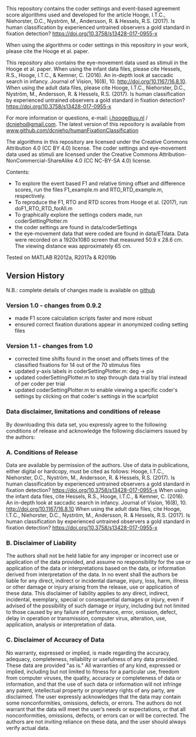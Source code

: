 This repository contains the coder settings and event-based agreement
score algorithms used and developed for the article Hooge, I.T.C.,
Niehorster, D.C., Nyström, M., Andersson, R. & Hessels, R.S. (2017). Is
human classification by experienced untrained observers a gold standard
in fixation detection?  https://doi.org/10.3758/s13428-017-0955-x

When using the algorithms or coder settings in this repository in your
work, please cite the Hooge et al. paper.

This repository also contains the eye-movement data used as stimuli in
the Hooge et al. paper. When using the infant data files, please cite
Hessels, R.S., Hooge, I.T.C., & Kemner, C. (2016). An in-depth look at
saccadic search in infancy. Journal of Vision, 16(8), 10.
http://doi.org/10.1167/16.8.10. When using the adult data files, please
cite Hooge, I.T.C., Niehorster, D.C., Nyström, M., Andersson, R. &
Hessels, R.S. (2017). Is human classification by experienced untrained
observers a gold standard in fixation detection?
https://doi.org/10.3758/s13428-017-0955-x

For more information or questions, e-mail: i.hooge@uu.nl /
dcnieho@gmail.com. The latest version of this repository is available
from www.github.com/dcnieho/humanFixationClassification

The algorithms in this repository are licensed under the Creative
Commons Attribution 4.0 (CC BY 4.0) license. The coder settings and
eye-movement data used as stimuli are licensed under the Creative
Commons Attribution-NonCommercial-ShareAlike 4.0 (CC NC-BY-SA 4.0)
license.

Contents:
- To explore the event based F1 and relative timing offset and difference
  scores, run the files F1_example.m and RTO_RTD_example.m, respectively.
- To reproduce the F1, RTO and RTD scores from Hooge et al. (2017),
  run doF1_RTO_RTD_forAll.m
- To graphically explore the settings coders made, run
  coderSettingPlotter.m
- the coder settings are found in data/coderSettings
- the eye-movement data that were coded are found in data/ETdata. Data
  were recorded on a 1920x1080 screen that measured 50.9 x 28.6 cm. The
  viewing distance was approximately 65 cm.

Tested on MATLAB R2012a, R2017a & R2019b

## Version History
N.B.: complete details of changes made is available on [github](https://github.com/dcnieho/humanFixationClassification)
### Version 1.0 - changes from 0.9.2
- made F1 score calculation scripts faster and more robust
- ensured correct fixation durations appear in anonymized coding setting files
### Version 1.1 - changes from 1.0
- corrected time shifts found in the onset and offsets times of the classified fixations for 14 out of the 70 stimulus files 
- updated y-axis labels in coderSettingPlotter.m: deg -> pix
- updated coderSettingPlotter.m to step through data trial by trial instead of per coder per trial
- updated coderSettingPlotter.m to enable viewing a specific coder's settings by clicking on that coder's settings in the scarfplot




### Data disclaimer, limitations and conditions of release
By downloading this data set, you expressly agree to the following conditions of release and acknowledge the following disclaimers issued by the authors:

### A. Conditions of Release
Data are available by permission of the authors. Use of data in publications, either digital or hardcopy, must be cited as follows: 
Hooge, I.T.C., Niehorster, D.C., Nyström, M., Andersson, R. & Hessels, R.S. (2017). Is human classification by experienced untrained observers a gold standard in fixation detection?  https://doi.org/10.3758/s13428-017-0955-x
When using the infant data files, cite Hessels, R.S., Hooge, I.T.C., & Kemner, C. (2016). An in-depth look at saccadic search in infancy. Journal of Vision, 16(8), 10. http://doi.org/10.1167/16.8.10
When using the adult data files, cite Hooge, I.T.C., Niehorster, D.C., Nyström, M., Andersson, R. & Hessels, R.S. (2017). Is human classification by experienced untrained observers a gold standard in fixation detection? https://doi.org/10.3758/s13428-017-0955-x

### B. Disclaimer of Liability
The authors shall not be held liable for any improper or incorrect use or application of the data provided, and assume no responsibility for the use or application of the data or interpretations based on the data, or information derived from interpretation of the data. In no event shall the authors be liable for any direct, indirect or incidental damage, injury, loss, harm, illness or other damage or injury arising from the release, use or application of these data. This disclaimer of liability applies to any direct, indirect, incidental, exemplary, special or consequential damages or injury, even if advised of the possibility of such damage or injury, including but not limited to those caused by any failure of performance, error, omission, defect, delay in operation or transmission, computer virus, alteration, use, application, analysis or interpretation of data.

### C. Disclaimer of Accuracy of Data
No warranty, expressed or implied, is made regarding the accuracy, adequacy, completeness, reliability or usefulness of any data provided. These data are provided "as is." All warranties of any kind, expressed or implied, including but not limited to fitness for a particular use, freedom from computer viruses, the quality, accuracy or completeness of data or information, and that the use of such data or information will not infringe any patent, intellectual property or proprietary rights of any party, are disclaimed. The user expressly acknowledges that the data may contain some nonconformities, omissions, defects, or errors. The authors do not warrant that the data will meet the user’s needs or expectations, or that all nonconformities, omissions, defects, or errors can or will be corrected. The authors are not inviting reliance on these data, and the user should always verify actual data.
